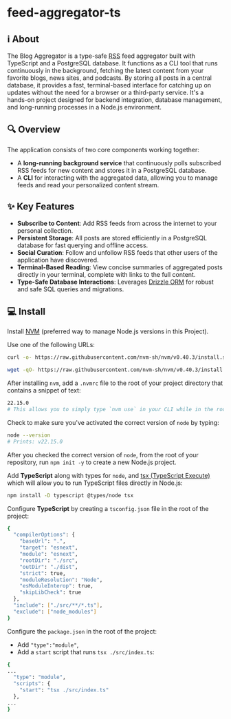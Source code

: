 # feed-aggregator-ts

## ℹ️ About

The Blog Aggregator is a type-safe [RSS](https://en.wikipedia.org/wiki/RSS) feed aggregator built with TypeScript and a PostgreSQL database.
It functions as a CLI tool that runs continuously in the background, fetching the latest content from your favorite blogs, news sites, and podcasts.
By storing all posts in a central database, it provides a fast, terminal-based interface for catching up on updates without the need for a browser or a third-party service.
It's a hands-on project designed for backend integration, database management, and long-running processes in a Node.js environment.

## 🔍 Overview

The application consists of two core components working together:

- A **long-running background service** that continuously polls subscribed RSS feeds for new content and stores it in a PostgreSQL database.
- A **CLI** for interacting with the aggregated data, allowing you to manage feeds and read your personalized content stream.

## ✨ Key Features

- **Subscribe to Content**: Add RSS feeds from across the internet to your personal collection.
- **Persistent Storage**: All posts are stored efficiently in a PostgreSQL database for fast querying and offline access.
- **Social Curation**: Follow and unfollow RSS feeds that other users of the application have discovered.
- **Terminal-Based Reading**: View concise summaries of aggregated posts directly in your terminal, complete with links to the full content.
- **Type-Safe Database Interactions**: Leverages [Drizzle ORM](https://orm.drizzle.team/docs/overview) for robust and safe SQL queries and migrations.

## 💻 Install

Install [NVM](https://github.com/nvm-sh/nvm) (preferred way to manage Node.js versions in this Project).

Use one of the following URLs:

```bash
curl -o- https://raw.githubusercontent.com/nvm-sh/nvm/v0.40.3/install.sh | bash
```

```bash
wget -qO- https://raw.githubusercontent.com/nvm-sh/nvm/v0.40.3/install.sh | bash
```

After installing `nvm`, add a `.nvmrc` file to the root of your project directory that contains a snippet of text:

```bash
22.15.0
# This allows you to simply type `nvm use` in your CLI while in the root of your project to activate the correct version of node!
```

Check to make sure you've activated the correct version of `node` by typing:

```bash
node --version
# Prints: v22.15.0
```

After you checked the correct version of `node`, from the root of your repository, run `npm init -y` to create a new Node.js project.

Add **TypeScript** along with types for `node`, and [tsx (TypeScript Execute)](https://github.com/privatenumber/tsx) which will allow you to run TypeScript files directly in Node.js:

```bash
npm install -D typescript @types/node tsx
```

Configure **TypeScript** by creating a `tsconfig.json` file in the root of the project:

```bash
{
  "compilerOptions": {
    "baseUrl": ".",
    "target": "esnext",
    "module": "esnext",
    "rootDir": "./src",
    "outDir": "./dist",
    "strict": true,
    "moduleResolution": "Node",
    "esModuleInterop": true,
    "skipLibCheck": true
  },
  "include": ["./src/**/*.ts"],
  "exclude": ["node_modules"]
}
```

Configure the `package.json` in the root of the project:

- Add `"type":"module"`,
- Add a `start` script that runs `tsx ./src/index.ts`:

```bash
{
...
  "type": "module",
  "scripts": {
    "start": "tsx ./src/index.ts"
  },
...
}
```